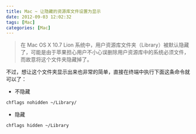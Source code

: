 ```yaml
---
title: Mac ~ 让隐藏的资源库文件设置为显示
date: 2012-09-03 12:02:32
tags: [Mac]
categories: [Mac]
---
```


> 在 Mac OS X 10.7 Lion 系统中，用户资源库文件夹（Library）被默认隐藏了，可能是由于苹果担心用户不小心误删除用户资源库中的系统必须文件，而故意将这个文件夹隐藏掉了。



不过，想让这个文件夹显示出来也非常的简单，直接在终端中执行下面这条命令就可以了：

- 不隐藏

```bash
chflags nohidden ~/Library/
```

<!--more-->

- 隐藏

```bash
chflags hidden ~/Library
```

